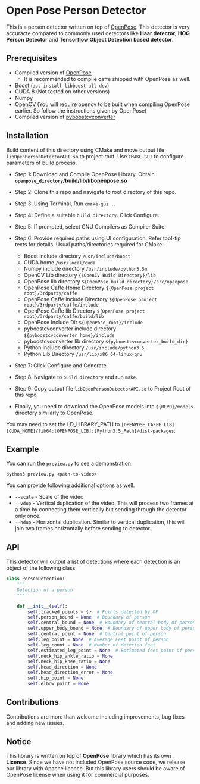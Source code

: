 # Open Pose Person Detector

This is a person detector written on top of
[OpenPose](https://github.com/CMU-Perceptual-Computing-Lab/openpose). This
detector is very accuracte compared to commonly used detectors like
**Haar detector**, **HOG Person Detector** and **Tensorflow Object Detection based
detector**.

## Prerequisites

- Compiled version of [OpenPose](https://github.com/CMU-Perceptual-Computing-Lab/openpose)
    - It is recommended to compile caffe shipped with OpenPose as well.
- Boost (`apt install libboost-all-dev`)
- CUDA 8 (Not tested on other versions)
- Numpy
- OpenCV (You will require opencv to be built when compiling OpenPose earlier.
So follow the instructions given by OpenPose)
- Compiled version of [pyboostcvconverter](https://github.com/Algomorph/pyboostcvconverter)

## Installation
Build content of this directory using CMake and move output file
`libOpenPersonDetectorAPI.so` to project root.
Use `CMAKE-GUI` to configure parameters of build process.

- Step 1: Download and Compile OpenPose Library.
Obtain **`openpose_directory`/build/lib/libopenpose.so**

- Step 2: Clone this repo and navigate to root directory of this repo.

- Step 3: Using Terminal, Run `cmake-gui .`.

- Step 4: Define a suitable `build directory`. Click Configure.

- Step 5: If prompted, select GNU Compilers as Compiler Suite.

- Step 6: Provide required paths using UI configuration.
Refer tool-tip texts for details. Usual paths/directories required for CMake:
    - Boost include directory `/usr/include/boost`
    - CUDA home `/usr/local/cuda`
    - Numpy include directory `/usr/include/python3.5m`
    - OpenCV Lib directory `{$OpenCV Build Directory}/lib`
    - OpenPose lib directory `${OpenPose build directory}/src/openpose`
    - OpenPose Caffe Home Directory `${OpenPose project root}/3rdparty/caffe`
    - OpenPose Caffe include Directory `${OpenPose project root}/3rdparty/caffe/include`
    - OpenPose Caffe lib Directory `${OpenPose project root}/3rdparty/caffe/build/lib`
    - OpenPose Include Dir `${OpenPose_root}/include`
    - pyboostcvconverter include directory `${pyboostcvconverter_home}/include`
    - pyboostcvconverter lib directory `${pyboostcvconverter_build_dir}`
    - Python include directory `/usr/include/python3.5`
    - Python Lib Directory `/usr/lib/x86_64-linux-gnu`

- Step 7: Click Configure and Generate.

- Step 8: Navigate to `build directory` and run `make`.

- Step 9: Copy output file `libOpenPersonDetectorAPI.so`
to Project Root of this repo

- Finally, you need to download the OpenPose models into `${REPO}/models` directory
similarly to OpenPose.

You may need to set the LD_LIBRARY_PATH to `[OPENPOSE_CAFFE_LIB]:[CUDA_HOME]/lib64:[OPENPOSE_LIB]:[Python3.5_Path]/dist-packages`.

## Example

You can run the `preview.py` to see a demonstration.

```
python3 preview.py <path-to-video>
```

You can provide following additional options as well.
- `--scale` - Scale of the video
- `--vdup` - Vertical duplication of the video. This will process two frames
at a time by connecting them vertically but sending through the detector only once.
- `--hdup` - Horizontal duplication. Similar to vertical duplication, this will
join two frames horizontally before sending to detector.

## API

This detector will output a list of detections where each detection is an
object of the following class.

```python
class PersonDetection:
    """
    Detection of a person
    """

    def __init__(self):
        self.tracked_points = {}  # Points detected by OP
        self.person_bound = None  # Boundary of person
        self.central_bound = None  # Boundary of central body of person (no hands and feet for X coordinate)
        self.upper_body_bound = None  # Boundary of upper body of person
        self.central_point = None  # Central point of person
        self.leg_point = None  # Average Feet point of person
        self.leg_count = None  # Number of detected feet
        self.estimated_leg_point = None  # Estimated feet point of person
        self.neck_hip_ankle_ratio = None
        self.neck_hip_knee_ratio = None
        self.head_direction = None
        self.head_direction_error = None
        self.hip_point = None
        self.elbow_point = None
```

## Contributions

Contributions are more than welcome including improvements, bug fixes and
adding new issues.

## Notice

This library is written on top of **OpenPose** library which has its own **License**. Since we have not included OpenPose source code, we release our library with Apache licence. But this library users should be aware of OpenPose license when using it for commercial purposes.
